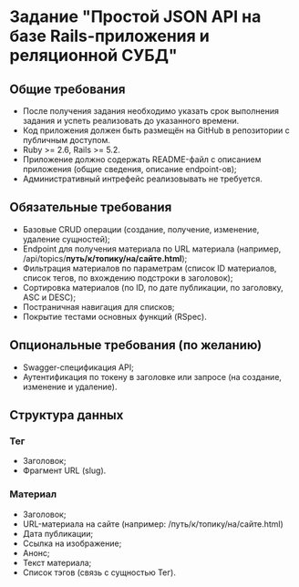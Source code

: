 # Задание "Простой JSON API на базе Rails-приложения и реляционной СУБД"

## Общие требования
- После получения задания необходимо указать срок выполнения задания и успеть реализовать до указанного времени.
- Код приложения должен быть размещён на GitHub в репозитории с публичным доступом.
- Ruby >= 2.6, Rails >= 5.2.
- Приложение должно содержать README-файл с описанием приложения (общие сведения, описание endpoint-ов);
- Административный интрефейс реализовывать не требуется.

## Обязательные требования
- Базовые CRUD операции (создание, получение, изменение, удаление сущностей);
- Endpoint для получения материала по URL материала (например, /api/topics/**путь/к/топику/на/сайте.html**);
- Фильтрация материалов по параметрам (список ID материалов, список тегов, по вхождению подстроки в заголовок);
- Сортировка материалов (по ID, по дате публикации, по заголовку, ASC и DESC);
- Постраничная навигация для списков;
- Покрытие тестами основных функций (RSpec).

## Опциональные требования (по желанию)
- Swagger-спецификация API;
- Аутентификация по токену в заголовке или запросе (на создание, изменение и удаление).

## Структура данных

### Тег
- Заголовок;
- Фрагмент URL (slug).

### Материал
- Заголовок;
- URL-материала на сайте (например: /путь/к/топику/на/сайте.html)
- Дата публикации;
- Ссылка на изображение;
- Анонс;
- Текст материала;
- Список тэгов (связь с сущностью Тег).
